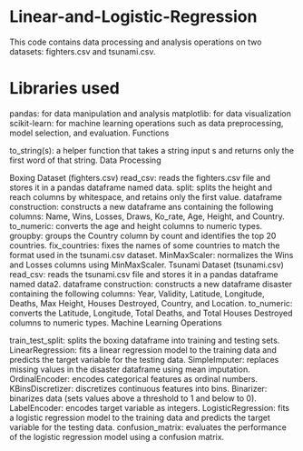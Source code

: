 # Linear-and-Logistic-Regression


This code contains data processing and analysis operations on two datasets: fighters.csv and tsunami.csv.

# Libraries used

pandas: for data manipulation and analysis
matplotlib: for data visualization
scikit-learn: for machine learning operations such as data preprocessing, model selection, and evaluation.
Functions

to_string(s): a helper function that takes a string input s and returns only the first word of that string.
Data Processing

Boxing Dataset (fighters.csv)
read_csv: reads the fighters.csv file and stores it in a pandas dataframe named data.
split: splits the height and reach columns by whitespace, and retains only the first value.
dataframe construction: constructs a new dataframe ans containing the following columns: Name, Wins, Losses, Draws, Ko_rate, Age, Height, and Country.
to_numeric: converts the age and height columns to numeric types.
groupby: groups the Country column by count and identifies the top 20 countries.
fix_countries: fixes the names of some countries to match the format used in the tsunami.csv dataset.
MinMaxScaler: normalizes the Wins and Losses columns using MinMaxScaler.
Tsunami Dataset (tsunami.csv)
read_csv: reads the tsunami.csv file and stores it in a pandas dataframe named data2.
dataframe construction: constructs a new dataframe disaster containing the following columns: Year, Validity, Latitude, Longitude, Deaths, Max Height, Houses Destroyed, Country, and Location.
to_numeric: converts the Latitude, Longitude, Total Deaths, and Total Houses Destroyed columns to numeric types.
Machine Learning Operations

train_test_split: splits the boxing dataframe into training and testing sets.
LinearRegression: fits a linear regression model to the training data and predicts the target variable for the testing data.
SimpleImputer: replaces missing values in the disaster dataframe using mean imputation.
OrdinalEncoder: encodes categorical features as ordinal numbers.
KBinsDiscretizer: discretizes continuous features into bins.
Binarizer: binarizes data (sets values above a threshold to 1 and below to 0).
LabelEncoder: encodes target variable as integers.
LogisticRegression: fits a logistic regression model to the training data and predicts the target variable for the testing data.
confusion_matrix: evaluates the performance of the logistic regression model using a confusion matrix.
